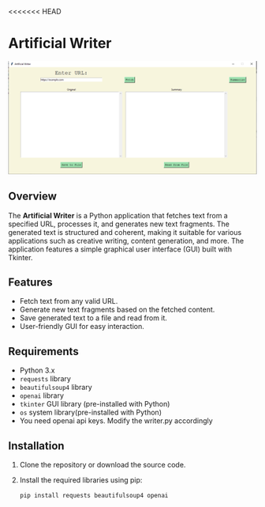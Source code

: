 <<<<<<< HEAD
# Artificial Writer

![Alt Text](artiwriter.png)


## Overview

The **Artificial Writer** is a Python application that fetches text 
from a specified URL, processes it, and generates new text fragments. 
The generated text is structured and coherent, making it suitable for 
various applications such as creative writing, content generation, and more. 
The application features a simple graphical user interface (GUI) built with Tkinter.

## Features

- Fetch text from any valid URL.
- Generate new text fragments based on the fetched content.
- Save generated text to a file and read from it.
- User-friendly GUI for easy interaction.


## Requirements

- Python 3.x
- `requests` library
- `beautifulsoup4` library
- `openai` library
- `tkinter` GUI library (pre-installed with Python)
- `os` system library(pre-installed with Python)
- You need openai api keys. Modify the writer.py accordingly
## Installation

1. Clone the repository or download the source code.
2. Install the required libraries using pip:

   ```bash
   pip install requests beautifulsoup4 openai
   
